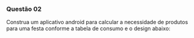 ### Questão 02

Construa um aplicativo android para calcular a necessidade de produtos para uma festa conforme a tabela de consumo e o design abaixo:

<!-- ![alt text](http://url/to/img.png) -->
